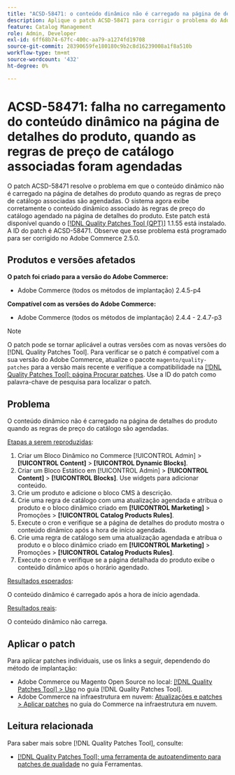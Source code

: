 ```yaml
---
title: "ACSD-58471: o conteúdo dinâmico não é carregado na página de detalhes do produto quando as regras de preço de catálogo associadas são agendadas"
description: Aplique o patch ACSD-58471 para corrigir o problema do Adobe Commerce em que o conteúdo dinâmico falha ao carregar na página de detalhes do produto, quando as regras de preço de catálogo associadas foram agendadas.
feature: Catalog Management
role: Admin, Developer
exl-id: 6ff68b74-67fc-400c-aa79-a1274fd19708
source-git-commit: 28390659fe180180c9b2c8d16239008a1f8a510b
workflow-type: tm+mt
source-wordcount: '432'
ht-degree: 0%

---
```


# ACSD-58471: falha no carregamento do conteúdo dinâmico na página de detalhes do produto, quando as regras de preço de catálogo associadas foram agendadas

O patch ACSD-58471 resolve o problema em que o conteúdo dinâmico não é carregado na página de detalhes do produto quando as regras de preço de catálogo associadas são agendadas. O sistema agora exibe corretamente o conteúdo dinâmico associado às regras de preço do catálogo agendado na página de detalhes do produto. Este patch está disponível quando o [[!DNL Quality Patches Tool (QPT)]](/help/tools/quality-patches-tool/quality-patches-tool-to-self-serve-quality-patches.md) 1.1.55 está instalado. A ID do patch é ACSD-58471. Observe que esse problema está programado para ser corrigido no Adobe Commerce 2.5.0.

## Produtos e versões afetados

**O patch foi criado para a versão do Adobe Commerce:**
* Adobe Commerce (todos os métodos de implantação) 2.4.5-p4

**Compatível com as versões do Adobe Commerce:**
* Adobe Commerce (todos os métodos de implantação) 2.4.4 - 2.4.7-p3

>[!NOTE]
>
>O patch pode se tornar aplicável a outras versões com as novas versões do [!DNL Quality Patches Tool]. Para verificar se o patch é compatível com a sua versão do Adobe Commerce, atualize o pacote `magento/quality-patches` para a versão mais recente e verifique a compatibilidade na [[!DNL Quality Patches Tool]: página Procurar patches](https://experienceleague.adobe.com/tools/commerce-quality-patches/index.html). Use a ID do patch como palavra-chave de pesquisa para localizar o patch.

## Problema

O conteúdo dinâmico não é carregado na página de detalhes do produto quando as regras de preço do catálogo são agendadas.

<u>Etapas a serem reproduzidas</u>:

1. Criar um Bloco Dinâmico no Commerce [!UICONTROL Admin] > **[!UICONTROL Content]** > **[!UICONTROL Dynamic Blocks]**.
1. Criar um Bloco Estático em [!UICONTROL Admin] > **[!UICONTROL Content]** > **[!UICONTROL Blocks]**. Use widgets para adicionar conteúdo.
1. Crie um produto e adicione o bloco CMS à descrição.
1. Crie uma regra de catálogo com uma atualização agendada e atribua o produto e o bloco dinâmico criado em **[!UICONTROL Marketing]** > Promoções > **[!UICONTROL Catalog Products Rules]**.
1. Execute o cron e verifique se a página de detalhes do produto mostra o conteúdo dinâmico após a hora de início agendada.
1. Crie uma regra de catálogo sem uma atualização agendada e atribua o produto e o bloco dinâmico criado em **[!UICONTROL Marketing]** > Promoções > **[!UICONTROL Catalog Products Rules]**.
1. Execute o cron e verifique se a página detalhada do produto exibe o conteúdo dinâmico após o horário agendado.


<u>Resultados esperados</u>:

O conteúdo dinâmico é carregado após a hora de início agendada.

<u>Resultados reais</u>:

O conteúdo dinâmico não carrega.

## Aplicar o patch

Para aplicar patches individuais, use os links a seguir, dependendo do método de implantação:

* Adobe Commerce ou Magento Open Source no local: [[!DNL Quality Patches Tool] > Uso](/help/tools/quality-patches-tool/usage.md) no guia [!DNL Quality Patches Tool].
* Adobe Commerce na infraestrutura em nuvem: [Atualizações e patches > Aplicar patches](https://experienceleague.adobe.com/docs/commerce-cloud-service/user-guide/develop/upgrade/apply-patches.html) no guia do Commerce na infraestrutura em nuvem.


## Leitura relacionada

Para saber mais sobre [!DNL Quality Patches Tool], consulte:

* [[!DNL Quality Patches Tool]: uma ferramenta de autoatendimento para patches de qualidade](/help/tools/quality-patches-tool/quality-patches-tool-to-self-serve-quality-patches.md) no guia Ferramentas.
